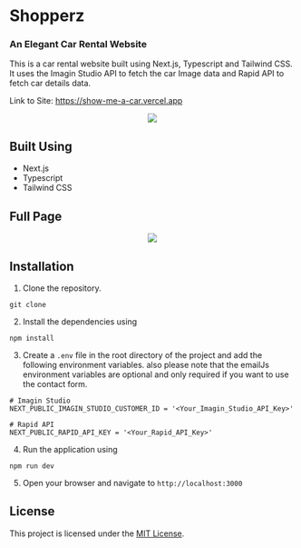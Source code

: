 # Shopperz

### An Elegant Car Rental Website

This is a car rental website built using Next.js, Typescript and Tailwind CSS. It uses the Imagin Studio API to fetch the car Image data and Rapid API to fetch car details data.  

Link to Site: https://show-me-a-car.vercel.app

<p align='center'>
    <img src="https://i.ibb.co/sKYCkZJ/mockuper-1.png" />
</p>

## Built Using
- Next.js
- Typescript
- Tailwind CSS

## Full Page
<p align='center'>
    <img src="https://i.postimg.cc/V6XtBYW6/screencapture-localhost-3000-2023-12-29-21-26-51.png" />
</p>

## Installation

1. Clone the repository.
```
git clone
```
2. Install the dependencies using
```
npm install
```
3. Create a `.env` file in the root directory of the project and add the following environment variables. also please note that the emailJs environment variables are optional and only required if you want to use the contact form.
```
# Imagin Studio 
NEXT_PUBLIC_IMAGIN_STUDIO_CUSTOMER_ID = '<Your_Imagin_Studio_API_Key>'

# Rapid API
NEXT_PUBLIC_RAPID_API_KEY = '<Your_Rapid_API_Key>'
```
4. Run the application using
```
npm run dev
```
5. Open your browser and navigate to `http://localhost:3000`


## License

This project is licensed under the [MIT License](LICENSE).
